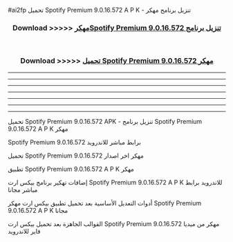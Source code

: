 #ai2fp تحميل Spotify Premium 9.0.16.572 A P K - تنزيل برنامج مهكر



<div align="center">
<h3>Download >>>>> <a href="https://runaway1.web.app/?sq=Spotify Premium 9.0.16.572">مهكرSpotify Premium 9.0.16.572 تنزيل برنامج</a></h3><br>

<h3>Download >>>>> <a href="https://runaway1.web.app/?sq=Spotify Premium 9.0.16.572">تحميل Spotify Premium 9.0.16.572 مهكر</a></h3>
</div>


----------------------------------------------------------

----------------------------------------------------------

----------------------------------------------------------

----------------------------------------------------------

----------------------------------------------------------

----------------------------------------------------------

----------------------------------------------------------

تحميل Spotify Premium 9.0.16.572 APK - تنزيل برنامج Spotify Premium 9.0.16.572 A P K مهكر

Spotify Premium 9.0.16.572 برابط مباشر للاندرويد

تحميل Spotify Premium 9.0.16.572 مهكر اخر اصدار

تطبيق Spotify Premium 9.0.16.572 A P K مهكر

إضافات تهكير برنامج بيكس ارت Spotify Premium 9.0.16.572 A P K للاندرويد برابط مباشر مجانا

أدوات التعديل الأساسية بعد تحميل تطبيق بيكس ارت مهكر Spotify Premium 9.0.16.572 A P K مجانا

القوالب الجاهزة بعد تحميل بيكس ارت Spotify Premium 9.0.16.572 مهكر من ميديا فاير للاندرويد


